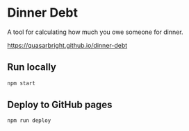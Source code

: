 # Dinner Debt

A tool for calculating how much you owe someone for dinner.

https://quasarbright.github.io/dinner-debt

## Run locally

```sh
npm start
```

## Deploy to GitHub pages

```sh
npm run deploy
```